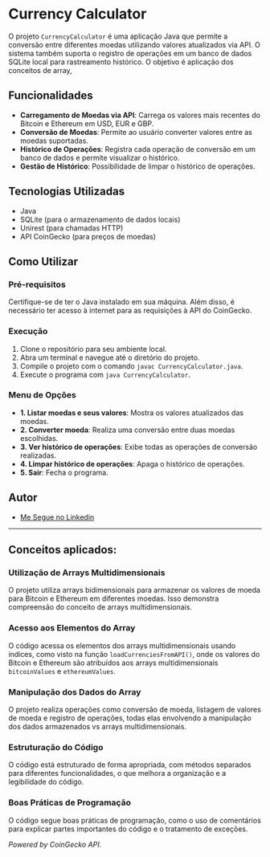 # Currency Calculator

O projeto `CurrencyCalculator` é uma aplicação Java que permite a conversão entre diferentes moedas utilizando valores atualizados via API. O sistema também suporta o registro de operações em um banco de dados SQLite local para rastreamento histórico. O objetivo é aplicação dos conceitos de array,

## Funcionalidades

- **Carregamento de Moedas via API**: Carrega os valores mais recentes do Bitcoin e Ethereum em USD, EUR e GBP.
- **Conversão de Moedas**: Permite ao usuário converter valores entre as moedas suportadas.
- **Histórico de Operações**: Registra cada operação de conversão em um banco de dados e permite visualizar o histórico.
- **Gestão de Histórico**: Possibilidade de limpar o histórico de operações.

## Tecnologias Utilizadas

- Java
- SQLite (para o armazenamento de dados locais)
- Unirest (para chamadas HTTP)
- API CoinGecko (para preços de moedas)

## Como Utilizar

### Pré-requisitos

Certifique-se de ter o Java instalado em sua máquina. Além disso, é necessário ter acesso à internet para as requisições à API do CoinGecko.

### Execução

1. Clone o repositório para seu ambiente local.
2. Abra um terminal e navegue até o diretório do projeto.
3. Compile o projeto com o comando `javac CurrencyCalculator.java`.
4. Execute o programa com `java CurrencyCalculator`.

### Menu de Opções

- **1. Listar moedas e seus valores**: Mostra os valores atualizados das moedas.
- **2. Converter moeda**: Realiza uma conversão entre duas moedas escolhidas.
- **3. Ver histórico de operações**: Exibe todas as operações de conversão realizadas.
- **4. Limpar histórico de operações**: Apaga o histórico de operações.
- **5. Sair**: Fecha o programa.


## Autor

- [Me Segue no Linkedin](https://www.linkedin.com/in/pedro-mota-dias/)

---

## Conceitos aplicados:

### Utilização de Arrays Multidimensionais

O projeto utiliza arrays bidimensionais para armazenar os valores de moeda para Bitcoin e Ethereum em diferentes moedas. Isso demonstra compreensão do conceito de arrays multidimensionais.

### Acesso aos Elementos do Array

O código acessa os elementos dos arrays multidimensionais usando índices, como visto na função `loadCurrenciesFromAPI()`, onde os valores do Bitcoin e Ethereum são atribuídos aos arrays multidimensionais `bitcoinValues` e `ethereumValues`.

### Manipulação dos Dados do Array

O projeto realiza operações como conversão de moeda, listagem de valores de moeda e registro de operações, todas elas envolvendo a manipulação dos dados armazenados vs arrays multidimensionais.

### Estruturação do Código

O código está estruturado de forma apropriada, com métodos separados para diferentes funcionalidades, o que melhora a organização e a legibilidade do código.

### Boas Práticas de Programação

O código segue boas práticas de programação, como o uso de comentários para explicar partes importantes do código e o tratamento de exceções.


<i>Powered by CoinGecko API.
